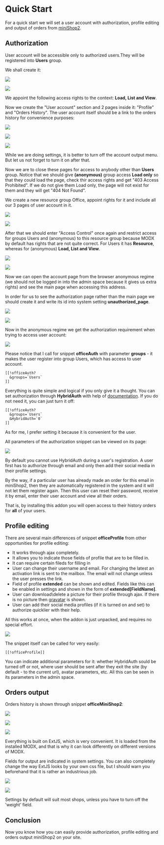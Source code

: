 # Quick Start

For a quick start we will set a user account with authorization, profile editing and output of orders from [miniShop2].

## Authorization

User account  will be accessible only to authorized users.They will be registered into **Users** group.

We shall create it:

[![](https://file.modx.pro/files/7/a/7/7a777c495c0e0abccc46e79525725c62s.jpg)](https://file.modx.pro/files/7/a/7/7a777c495c0e0abccc46e79525725c62.png)

[![](https://file.modx.pro/files/6/5/5/655a16c9aa7e36db7e73c6df62411ba8s.jpg)](https://file.modx.pro/files/6/5/5/655a16c9aa7e36db7e73c6df62411ba8.png)

We appoint the following access rights to the context: **Load, List and View**.

Now we create the "User account" section and 2 pages inside it: "Profile" and "Orders History". The user account itself should be a link to the orders history for convenience purposes:

[![](https://file.modx.pro/files/d/0/1/d017b1210c7b83dd53778d44279e35ecs.jpg)](https://file.modx.pro/files/d/0/1/d017b1210c7b83dd53778d44279e35ec.png)

[![](https://file.modx.pro/files/4/4/9/449cd41a395ab891cd7998aebefa5680s.jpg)](https://file.modx.pro/files/4/4/9/449cd41a395ab891cd7998aebefa5680.png)

[![](https://file.modx.pro/files/8/3/d/83d92d38d78ffaf2a3d1a138bbeb978as.jpg)](https://file.modx.pro/files/8/3/d/83d92d38d78ffaf2a3d1a138bbeb978a.png)

While we are doing settings, it is better to turn off the account output menu. But let us not forget to turn it on after that.

Now we are to close these pages for access to anybody other than **Users** group.
Notice that we should give **(anonymous)** group access **Load only** so that they could load the page, check thir access rights and get "403 Access Prohibited".
If we do not give them Load only, the page will not exist for them and they will get "404 Not Found".

We create a new resource group Office, appoint rights for it and include all our 3 pages of user account in it.

[![](https://file.modx.pro/files/3/6/f/36f61755226bcae8e6ff855ece8332a8s.jpg)](https://file.modx.pro/files/3/6/f/36f61755226bcae8e6ff855ece8332a8.png)

[![](https://file.modx.pro/files/b/7/a/b7a38c907e7c6fb0be1731f5c4e80b96s.jpg)](https://file.modx.pro/files/b/7/a/b7a38c907e7c6fb0be1731f5c4e80b96.png)

After that we should enter "Access Control" once again and restrict access for groups Users and (anonymous) to this resource group because MODX by default has rights that are not quite correct.
For Users it has **Resource**, whereas for (anonymous) **Load, List and View**.

[![](https://file.modx.pro/files/5/1/e/51ee007654944ce323b33386b8ba9bd6s.jpg)](https://file.modx.pro/files/5/1/e/51ee007654944ce323b33386b8ba9bd6.png)

[![](https://file.modx.pro/files/c/d/c/cdc63e9d9701d52d19913a73889548e2s.jpg)](https://file.modx.pro/files/c/d/c/cdc63e9d9701d52d19913a73889548e2.png)

Now we can open the account page from the browser anonymous regime (we should not be logged in into the admin space because it gives us extra rights) and see the main page when accessing this address.

In order for us to see the authorization page rather than the main page we should create it and write its id into system setting **unauthorized_page**.

[![](https://file.modx.pro/files/8/1/a/81aab317054bca52864f5710294f25d1s.jpg)](https://file.modx.pro/files/8/1/a/81aab317054bca52864f5710294f25d1.png)

[![](https://file.modx.pro/files/4/8/7/48794e4f2161f9c70f033e611893d2d3s.jpg)](https://file.modx.pro/files/4/8/7/48794e4f2161f9c70f033e611893d2d3.png)

Now in the anonymous regime we get the authorization requirement when trying to access user account:

[![](https://file.modx.pro/files/6/d/9/6d974b4865574dbbbdc49eb418e53069s.jpg)](https://file.modx.pro/files/6/d/9/6d974b4865574dbbbdc49eb418e53069.png)

Please notice that I call for snippet **officeAuth** with parameter **groups** - it makes the user register into group Users, which has access to user account.

```modx
[[!officeAuth?
  &groups=`Users`
]]
```

Everything is quite simple and logical if you only give it a thought. You can set authorization through **HybridAuth** with help of [documentation][hybridauth].
If you do not need it, you can just turn it off:

```modx
[[!officeAuth?
  &groups=`Users`
  &HybridAuth=`0`
]]
```

As for me, I prefer setting it because it is convenient for the user.

All parameters of the authorization snippet can be viewed on its page:

[![](https://file.modx.pro/files/f/e/d/fed7f52fd400888f23a61a7d61af7b1as.jpg)](https://file.modx.pro/files/f/e/d/fed7f52fd400888f23a61a7d61af7b1a.png)

By default you cannot use HybridAuth during a user's registration.
A user first has to authorize through email and only then add their social media in their profile settings.

By the way, if a particular user has already made an order for this email in miniShop2, then they are automatically registered in the system and it will not let them register again.
Then this user can reset their password, receive it by email, enter their user account and view all their orders.

That is, by installing this addon you will open access to their history orders for **all** of your users.

## Profile editing

There are several main differences of snippet **officeProfile** from other opportunities for profile editing:

- It works through ajax completely.
- It allows you to indicate those fields of profile that are to be filled in.
- It can require certain fileds for filling in
- User can change their username and email. For changing the latest an activation link is sent to the mailbox. The email will not change unless the user presses the link.
- Field of profile **extended** can be shown and edited. Fields like this can be enabled in settings and shown in the form of **extended[FieldName]**.
- User can download\delete a picture for their profile through ajax. If there is no picture then [gravatar](https://gravatar.com) is shown.
- User can add their social media profiles (if it is turned on and set) to authorize quicklier with their help.

All this works at once, when the addon is just unpacked, and requires no special effort.

[![](https://file.modx.pro/files/1/9/a/19ab435142d62ce938dcf4892b4dcf45s.jpg)](https://file.modx.pro/files/1/9/a/19ab435142d62ce938dcf4892b4dcf45.png)

The snippet itself can be called for very easily:

```modx
[[!officeProfile]]
```

You can indicate additional parameters for it: whether HybridAuth sould be turned off or not, where user should be sent after they exit the site (by default - to the current url), avatar parameters, etc.
All this can be seen in its parameters in the admin space.

## Orders output

Orders history is shown through snippet **officeMiniShop2**:

[![](https://file.modx.pro/files/d/e/e/dee7bb2e05e4ca5f23188fba7b9d1064s.jpg)](https://file.modx.pro/files/d/e/e/dee7bb2e05e4ca5f23188fba7b9d1064.png)

[![](https://file.modx.pro/files/8/f/e/8fe7aa15248aa16bf8f4509e15093fd5s.jpg)](https://file.modx.pro/files/8/f/e/8fe7aa15248aa16bf8f4509e15093fd5.png)

[![](https://file.modx.pro/files/9/7/d/97d83a9dad06a604428a859f391110fds.jpg)](https://file.modx.pro/files/9/7/d/97d83a9dad06a604428a859f391110fd.png)

Everything is built on ExtJS, which is very convenient. It is loaded from the installed MODX, and that is why it can look differently on different versions of MODX.

Fields for output are indicated in system settings.
You can also completely change the way ExtJS looks by your own css file, but I should warn you beforehand that it is rather an industrious job.

[![](https://file.modx.pro/files/6/f/2/6f2a563d97bbea76516b74dc9c80baads.jpg)](https://file.modx.pro/files/6/f/2/6f2a563d97bbea76516b74dc9c80baad.png)

[![](https://file.modx.pro/files/c/a/1/ca1a88011b00b8c35f17a0858cb9e531s.jpg)](https://file.modx.pro/files/c/a/1/ca1a88011b00b8c35f17a0858cb9e531.png)

Settings by default will suit most shops, unless you have to turn off the 'weight' field.

## Conclusion

Now you know how you can easily provide authorization, profile editing and orders output miniShop2 on your site.

[miniShop2]: /en/components/minishop2/
[hybridauth]: /en/components/hybridauth/

